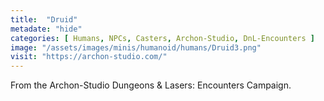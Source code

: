 ```yaml
---
title:  "Druid"
metadate: "hide"
categories: [ Humans, NPCs, Casters, Archon-Studio, DnL-Encounters ]
image: "/assets/images/minis/humanoid/humans/Druid3.png"
visit: "https://archon-studio.com/"
---
```

From the Archon-Studio Dungeons & Lasers: Encounters Campaign.